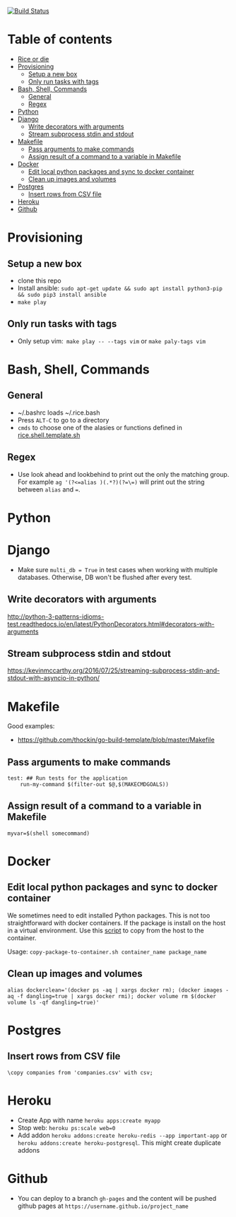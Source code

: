 [![Build Status](https://travis-ci.org/conanfanli/rice.svg?branch=master)](https://travis-ci.org/conanfanli/rice)

# Table of contents
- [Rice or die](#rice-or-die)
- [Provisioning](#provisioning)
  * [Setup a new box](#setup-a-new-box)
  * [Only run tasks with tags](#only-run-tasks-with-tags)
- [Bash, Shell, Commands](#bash-shell-commands)
  * [General](#general)
  * [Regex](#regex)
- [Python](#python)
- [Django](#django)
  * [Write decorators with arguments](#write-decorators-with-arguments)
  * [Stream subprocess stdin and stdout](#stream-subprocess-stdin-and-stdout)
- [Makefile](#makefile)
  * [Pass arguments to make commands](#pass-arguments-to-make-commands)
  * [Assign result of a command to a variable in Makefile](#assign-result-of-a-command-to-a-variable-in-makefile)
- [Docker](#docker)
  * [Edit local python packages and sync to docker container](#edit-local-python-packages-and-sync-to-docker-container)
  * [Clean up images and volumes](#clean-up-images-and-volumes)
- [Postgres](#postgres)
  * [Insert rows from CSV file](#insert-rows-from-csv-file)
- [Heroku](#heroku)
- [Github](#github)

# Provisioning

## Setup a new box
- clone this repo
- Install ansible: `sudo apt-get update && sudo apt install python3-pip && sudo pip3 install ansible`
- `make play`

## Only run tasks with tags
- Only setup vim:` make play -- --tags vim` or `make paly-tags vim`

# Bash, Shell, Commands

## General
- ~/.bashrc loads ~/.rice.bash
- Press `ALT-C` to go to a directory
- `cmds` to choose one of the alasies or functions defined in [rice.shell.template.sh](ansible/roles/common/files/rice-shell.template.sh)

## Regex
- Use look ahead and lookbehind to print out the only the matching group. For example `ag '(?<=alias )(.*?)(?=\=)` will print out the string between `alias` and `=`.

# Python

# Django
- Make sure `multi_db = True` in test cases when working with multiple databases. Otherwise, DB won't be flushed after every test.

## Write decorators with arguments
http://python-3-patterns-idioms-test.readthedocs.io/en/latest/PythonDecorators.html#decorators-with-arguments

## Stream subprocess stdin and stdout
https://kevinmccarthy.org/2016/07/25/streaming-subprocess-stdin-and-stdout-with-asyncio-in-python/

# Makefile
Good examples:
- https://github.com/thockin/go-build-template/blob/master/Makefile
## Pass arguments to make commands
```
test: ## Run tests for the application
	run-my-command $(filter-out $@,$(MAKECMDGOALS))
```

## Assign result of a command to a variable in Makefile
`myvar=$(shell somecommand)`

# Docker

## Edit local python packages and sync to docker container
We sometimes need to edit installed Python packages. This is not too straightforward with docker containers. If the package is install on the host in a virtual environment. Use this [script](copy-package-to-container.sh) to copy from the host to the container.

Usage: `copy-package-to-container.sh container_name package_name`

## Clean up images and volumes
`alias dockerclean='(docker ps -aq | xargs docker rm); (docker images -aq -f dangling=true | xargs docker rmi); docker volume rm $(docker volume ls -qf dangling=true)'`


# Postgres
## Insert rows from CSV file
`\copy companies from 'companies.csv' with csv;`

# Heroku

- Create App with name `heroku apps:create myapp`
- Stop web: `heroku ps:scale web=0`
- Add addon `heroku addons:create heroku-redis --app important-app` or `heroku addons:create heroku-postgresql`. This might create duplicate addons

# Github
- You can deploy to a branch `gh-pages` and the content will be pushed github pages at `https://username.github.io/project_name`
